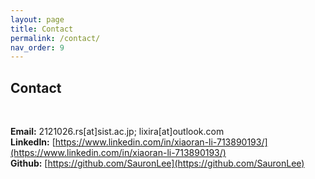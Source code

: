 ```yaml
---
layout: page
title: Contact
permalink: /contact/
nav_order: 9
---
```



## Contact

<br>

**Email:** 2121026.rs[at]sist.ac.jp; lixira[at]outlook.com  
**LinkedIn:** [https://www.linkedin.com/in/xiaoran-li-713890193/](https://www.linkedin.com/in/xiaoran-li-713890193/)  
**Github:** [https://github.com/SauronLee](https://github.com/SauronLee)